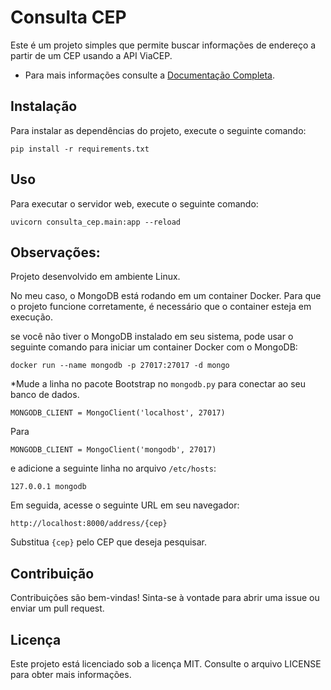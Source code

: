 
# Consulta CEP

Este é um projeto simples que permite buscar informações de endereço a partir de um CEP usando a API ViaCEP.

* Para mais informações consulte a [Documentação Completa](https://r1cardopereira.github.io/Consulta_CEP/).

## Instalação

Para instalar as dependências do projeto, execute o seguinte comando:

```
pip install -r requirements.txt
```

## Uso

Para executar o servidor web, execute o seguinte comando:

```
uvicorn consulta_cep.main:app --reload
```
## Observações:
Projeto desenvolvido em ambiente Linux.

No meu caso, o MongoDB está rodando em um container Docker. Para que o projeto funcione corretamente, é necessário que o container esteja em execução.

se você não tiver o MongoDB instalado em seu sistema, pode usar o seguinte comando para iniciar um container Docker com o MongoDB:

```
docker run --name mongodb -p 27017:27017 -d mongo
```
*Mude a linha no pacote Bootstrap no `mongodb.py` para conectar ao seu banco de dados.

```	
MONGODB_CLIENT = MongoClient('localhost', 27017)
```
Para
```	
MONGODB_CLIENT = MongoClient('mongodb', 27017)
```
e adicione a seguinte linha no arquivo `/etc/hosts`:

```
127.0.0.1 mongodb
```


Em seguida, acesse o seguinte URL em seu navegador:

```
http://localhost:8000/address/{cep}
```

Substitua `{cep}` pelo CEP que deseja pesquisar.

## Contribuição

Contribuições são bem-vindas! Sinta-se à vontade para abrir uma issue ou enviar um pull request.

## Licença

Este projeto está licenciado sob a licença MIT. Consulte o arquivo LICENSE para obter mais informações.